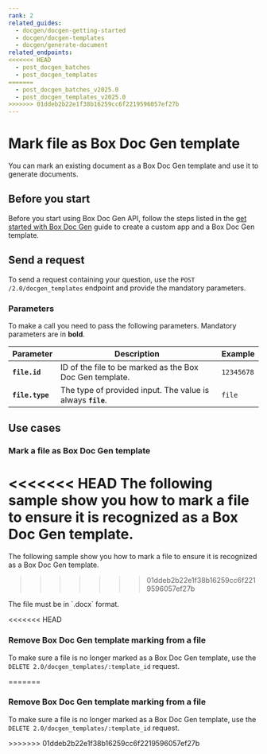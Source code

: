 ```yaml
---
rank: 2
related_guides:
  - docgen/docgen-getting-started
  - docgen/docgen-templates
  - docgen/generate-document
related_endpoints:
<<<<<<< HEAD
  - post_docgen_batches
  - post_docgen_templates
=======
  - post_docgen_batches_v2025.0
  - post_docgen_templates_v2025.0
>>>>>>> 01ddeb2b22e1f38b16259cc6f2219596057ef27b
---
```


# Mark file as Box Doc Gen template

You can mark an existing document as a Box Doc Gen template and use it to generate documents.

## Before you start

Before you start using Box Doc Gen API, follow the steps listed in the [get started with Box Doc Gen][docgen-prerequisites] guide to create a custom app and a Box Doc Gen template.

## Send a request

To send a request containing your question,
use the `POST /2.0/docgen_templates` endpoint and
provide the mandatory parameters.

### Parameters

To make a call you need to pass the following parameters.
Mandatory parameters are in **bold**.

| Parameter    |Description         | Example                     |
| ------------ | ------ | --- |
| **`file.id`** | ID of the file to be marked as the Box Doc Gen template. | `12345678` |
| **`file.type`** | The type of provided input. The value is always **`file`**. | `file` |

## Use cases

### Mark a file as Box Doc Gen template

<<<<<<< HEAD
The following sample show you how to mark a file to ensure it is recognized as a Box Doc Gen template. 
=======
The following sample show you how to mark a file to ensure it is recognized as a Box Doc Gen template.
>>>>>>> 01ddeb2b22e1f38b16259cc6f2219596057ef27b

<Message type='notice'>
The file must be in `.docx` format.
</Message>

<<<<<<< HEAD
<Samples id='post_docgen_templates' />

### Remove Box Doc Gen template marking from a file

To make sure a file is no longer marked as a Box Doc Gen template, 
use the `DELETE 2.0/docgen_templates/:template_id` request.

<Samples id='delete_docgen_templates_id' />
=======
<Samples id='post_docgen_templates_v2025.0' />

### Remove Box Doc Gen template marking from a file

To make sure a file is no longer marked as a Box Doc Gen template,
use the `DELETE 2.0/docgen_templates/:template_id` request.

<Samples id='delete_docgen_templates_id_v2025.0' />
>>>>>>> 01ddeb2b22e1f38b16259cc6f2219596057ef27b

[docgen-prerequisites]: g://docgen/docgen-getting-started